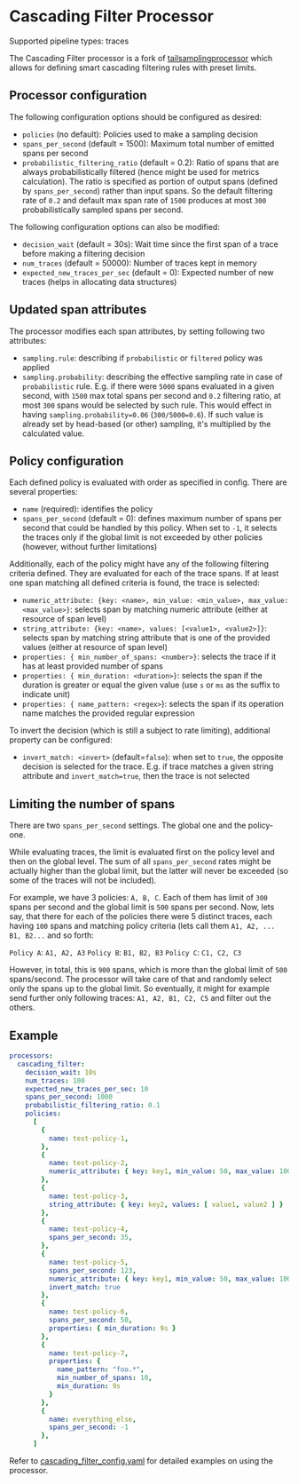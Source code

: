 # Cascading Filter Processor

Supported pipeline types: traces

The Cascading Filter processor is a fork of
[tailsamplingprocessor][tailsamplingprocessor] which allows for defining smart
cascading filtering rules with preset limits.

[tailsamplingprocessor]:https://github.com/open-telemetry/opentelemetry-collector-contrib/tree/main/processor/tailsamplingprocessor

## Processor configuration

The following configuration options should be configured as desired:

- `policies` (no default): Policies used to make a sampling decision
- `spans_per_second` (default = 1500): Maximum total number of emitted spans per second
- `probabilistic_filtering_ratio` (default = 0.2): Ratio of spans that are always
  probabilistically filtered (hence might be used for metrics calculation).
  The ratio is specified as portion of output spans (defined by `spans_per_second`)
  rather than input spans. So the default filtering rate of `0.2` and default
  max span rate of `1500` produces at most `300` probabilistically sampled
  spans per second.

The following configuration options can also be modified:

- `decision_wait` (default = 30s): Wait time since the first span of a trace
  before making a filtering decision
- `num_traces` (default = 50000): Number of traces kept in memory
- `expected_new_traces_per_sec` (default = 0): Expected number of new traces
  (helps in allocating data structures)

## Updated span attributes

The processor modifies each span attributes, by setting following two attributes:

- `sampling.rule`: describing if `probabilistic` or `filtered` policy was applied
- `sampling.probability`: describing the effective sampling rate in case of
  `probabilistic` rule. E.g. if there were `5000` spans evaluated in a given
  second, with `1500` max total spans per second and `0.2` filtering ratio,
  at most `300` spans would be selected by such rule.
  This would effect in having `sampling.probability=0.06` (`300/5000=0.6`).
  If such value is already set by head-based (or other) sampling, it's multiplied
  by the calculated value.

## Policy configuration

Each defined policy is evaluated with order as specified in config. There are several properties:

- `name` (required): identifies the policy
- `spans_per_second` (default = 0): defines maximum number of spans per second
  that could be handled by this policy. When set to `-1`, it selects the traces
  only if the global limit is not exceeded by other policies (however, without further limitations)

Additionally, each of the policy might have any of the following filtering criteria defined.
They are evaluated for each of the trace spans.
If at least one span matching all defined criteria is found, the trace is selected:

- `numeric_attribute: {key: <name>, min_value: <min_value>, max_value: <max_value>}`:
  selects span by matching numeric attribute (either at resource of span level)
- `string_attribute: {key: <name>, values: [<value1>, <value2>]}`: selects span
  by matching string attribute that is one of the provided values (either at resource of span level)
- `properties: { min_number_of_spans: <number>}`: selects the trace if it has
  at least provided number of spans
- `properties: { min_duration: <duration>}`: selects the span if the duration
  is greater or equal the given value (use `s` or `ms` as the suffix to indicate unit)
- `properties: { name_pattern: <regex>`}: selects the span if its operation name
  matches the provided regular expression

To invert the decision (which is still a subject to rate limiting), additional property can be configured:

- `invert_match: <invert>` (default=`false`): when set to `true`, the opposite
  decision is selected for the trace. E.g. if trace matches a given string
  attribute and `invert_match=true`, then the trace is not selected

## Limiting the number of spans

There are two `spans_per_second` settings. The global one and the policy-one.

While evaluating traces, the limit is evaluated first on the policy level and then on the global level. The sum
of all `spans_per_second` rates might be actually higher than the global limit, but the latter will never be
exceeded (so some of the traces will not be included).

For example, we have 3 policies: `A, B, C`. Each of them has limit of `300` spans per second and the global limit
is `500` spans per second. Now, lets say, that there for each of the policies there were 5 distinct traces, each
having `100` spans and matching policy criteria (lets call them `A1, A2, ... B1, B2...` and so forth:

`Policy A`: `A1, A2, A3`
`Policy B`: `B1, B2, B3`
`Policy C`: `C1, C2, C3`

However, in total, this is `900` spans, which is more than the global limit of `500` spans/second. The processor
will take care of that and randomly select only the spans up to the global limit. So eventually, it might
for example send further only following traces: `A1, A2, B1, C2, C5` and filter out the others.

## Example

```yaml
processors:
  cascading_filter:
    decision_wait: 10s
    num_traces: 100
    expected_new_traces_per_sec: 10
    spans_per_second: 1000
    probabilistic_filtering_ratio: 0.1
    policies:
      [
        {
          name: test-policy-1,
        },
        {
          name: test-policy-2,
          numeric_attribute: { key: key1, min_value: 50, max_value: 100 }
        },
        {
          name: test-policy-3,
          string_attribute: { key: key2, values: [ value1, value2 ] }
        },
        {
          name: test-policy-4,
          spans_per_second: 35,
        },
        {
          name: test-policy-5,
          spans_per_second: 123,
          numeric_attribute: { key: key1, min_value: 50, max_value: 100 },
          invert_match: true
        },
        {
          name: test-policy-6,
          spans_per_second: 50,
          properties: { min_duration: 9s }
        },
        {
          name: test-policy-7,
          properties: {
            name_pattern: "foo.*",
            min_number_of_spans: 10,
            min_duration: 9s
          }
        },
        {
          name: everything_else,
          spans_per_second: -1
        },
      ]
```

Refer to [cascading_filter_config.yaml](./testdata/cascading_filter_config.yaml) for detailed
examples on using the processor.
